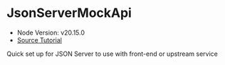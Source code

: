# JsonServerMockApi

- Node Version: v20.15.0
- [Source Tutorial](https://www.freecodecamp.org/news/json-server-for-frontend-development/)

Quick set up for JSON Server to use with front-end or upstream service
